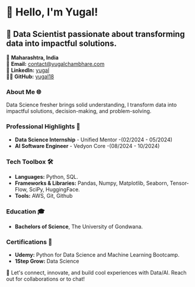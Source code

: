# 👋 Hello, I'm Yugal!

## 🚀 Data Scientist passionate about transforming data into impactful solutions.

📍 **Maharashtra, India**  
📧 **Email:** [contact@yugalchambhare.com](mailto:yugalchambhare2001@gmail.com)  
🔗 **LinkedIn:** [yugal](https://www.linkedin.com/in/yugalc18/)  
👨‍💻 **GitHub:** [yugal18](https://github.com/yugal18)


### About Me 🌐
Data Science fresher brings solid understanding, I transform data into impactful solutions, decision-making, and problem-solving.


### Professional Highlights 🌟
- **Data Science Internship** - Unified Mentor -(02/2024 - 05/2024)
- **AI Software Engineer** - Vedyon Core -(08/2024 - 10/2024)



### Tech Toolbox 🛠️
- **Languages:** Python, SQL.
- **Frameworks & Libraries:** Pandas, Numpy, Matplotlib, Seaborn, Tensor-Flow, SciPy, HuggingFace.
- **Tools:** AWS, Git, Github


### Education 🎓
- **Bachelors of Science**, The University of Gondwana.

### Certifications 📜
- **Udemy:** Python for Data Science and Machine Learning Bootcamp.
- **1Step Grow:** Data Science

🔗 Let's connect, innovate, and build cool experiences with Data/AI. Reach out for collaborations or to chat!

